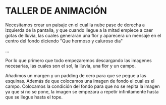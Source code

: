 # TALLER DE ANIMACIÓN

Necesitamos crear un paisaje en el cual la nube pase de derecha a izquierda de la pantalla, y que cuando llegue a la mitad empiece a caer gotas de lluvia, las cuales
generaran una flor y aparecera un mensaje en el centro del fondo diciendo "Que hermoso y caluroso dia"





... 



Por lo que primero que todo empezaremos descargando las imagenes necesarias, las cuales son el sol, la lluvia, una flor y un campo.


Añadimos un margen y un padding de cero para que se pegue a las esquinas. Además de que colocamos una imagen de fondo el cual es el campo. Colocamos la condición del fondo para que no se repita la imagen ya que si no se pone, la imagen se empezara a repetir infinitamente hasta que se llegue hasta el tope.
